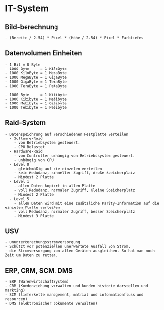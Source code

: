 # IT-System
  ## Bild-berechnung
    - (Bereite / 2.54) * Pixel * (Höhe / 2.54) * Pixel * Farbtiefes
  ## Datenvolumen Einheiten
    - 1 Bit = 8 Byte
    - 1000 Byte     = 1 KiloByte
    - 1000 KiloByte = 1 MegaByte
    - 1000 MegaByte = 1 GigaByte
    - 1000 GigaByte = 1 TeraByte
    - 1000 TeraByte = 1 PetaByte

    - 1000 Byte     = 1 Kibibyte
    - 1000 Kibibyte = 1 Mebibyte
    - 1000 Mebibyte = 1 Gibibyte
    - 1000 Tebibyte = 1 Pebibyte
  ## Raid-System
    - Datenspeichrung auf verschiedenen Festplatte verteilen
      - Software-Raid
        - von Betriebsystem gesteuert.
        - CPU Belastet
      - Hardware-Raid
        - von Controller unhängig von Betriebssystem gesteuert.
        - unhängig von CPU
      - Level 0
        - gleichmäßig auf die einzelen verteilen
        - kein Redudanz, schneller Zugriff, Große Speicherplatz
        - Mindest 2 Platte
      - Level 1
        - allen Daten kopiert in allen Platte
        - voll Redudanz, normaler Zugriff, Kleine Speicherplatz
        - Mindest 2 Platte
      - Level 5
        - allen Daten wird mit eine zusätzliche Parity-Information auf die einzelen Platte verteilen
        - voll Redudanz, normaler Zugriff, besser Speicherplatz
        - Mindest 3 Platte
  ## USV
    - Ununterberechungsstromversorgung
    - Schützt vor potenziellen unerwartete Ausfall von Strom.
    - die Stromversorgung von allen Geräten ausgleichen. So hat man noch Zeit um Daten zu retten.

  ## ERP, CRM, SCM, DMS
    - ERP (Warenwirtschaftsystem)
    - CRM (Kundenziehung verwalten und kunden historie darstellen und markting)
    - SCM (lieferkette management, matrial und informationfluss und resourcen)
    - DMS (elektronischer dokumente verwalten)
  